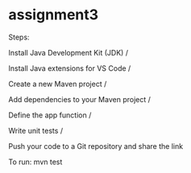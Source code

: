 # assignment3

Steps:

Install Java Development Kit (JDK) /

Install Java extensions for VS Code /

Create a new Maven project /

Add dependencies to your Maven project /

Define the app function /

Write unit tests /

Push your code to a Git repository and share the link 

To run: mvn test
